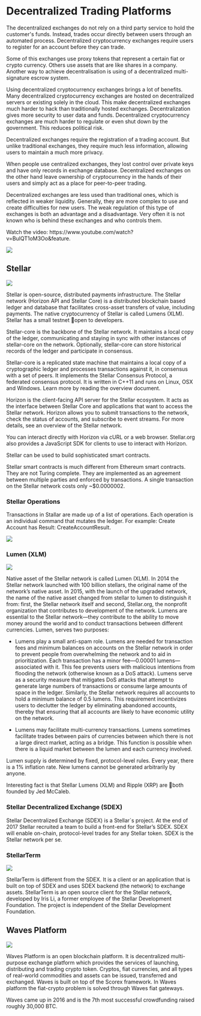 # Decentralized Trading Platforms

The decentralized exchanges do not rely on a third party service to hold the customer's funds. Instead, trades occur directly between users through an automated process.  Decentralized cryptocurrency exchanges require users to register for an account before they can trade.

Some of this exchanges use proxy tokens that represent a certain fiat or crypto currency. Others use assets that are like shares in a company. Another way to achieve decentralisation is using of a decentralized multi-signature escrow system.

Using decentralized cryptocurrency exchanges brings a lot of benefits. Many decentralized cryptocurrency exchanges are hosted on decentralized servers or existing solely in the cloud. This make decentralized exchanges much harder to hack than traditionally hosted exchanges. Decentralization gives more security to user data and funds. Decentralized cryptocurrency exchanges are much harder to regulate or even shut down by the government. This reduces political risk.

Decentralized exchanges require the registration of a trading account. But unlike traditional exchanges, they require much less information, allowing users to maintain a much more privacy.

When people use centralized exchanges, they lost control over private keys and have only records in exchange database. Decentralized exchanges on the other hand leave ownership of cryptocurrency in the hands of their users and simply act as a place for peer-to-peer trading.

Decentralized exchanges are less used than traditional ones, which is reflected in weaker liquidity. Generally, they are more complex to use and create difficulties for new users. The weak regulation of this type of exchanges is both an advantage and a disadvantage. Very often it is not known who is behind these exchanges and who controls them.
<div class="video-player">
  Watch the video: <a target="_blank"https://www.youtube.com/watch?v=BulQT1oM3Oo&feature">https://www.youtube.com/watch?v=BulQT1oM3Oo&feature</a>.
</div>
<script src="/assets/js/video.js"></script>






![](/assets/DecentralizedTradingPlatforms.png)

## Stellar

![](/assets/Stellar.png)

Stellar is open-source, distributed payments infrastructure. The Stellar network \(Horizon API and Stellar Core\) is a distributed blockchain based ledger and database that facilitates cross-asset transfers of value, including payments. The native cryptocurrency of Stellar is called Lumens \(XLM\). Stellar has a small testnet open to developers.

Stellar-core is the backbone of the Stellar network. It maintains a local copy of the ledger, communicating and staying in sync with other instances of stellar-core on the network. Optionally, stellar-core can store historical records of the ledger and participate in consensus.

Stellar-core is a replicated state machine that maintains a local copy of a cryptographic ledger and processes transactions against it, in consensus with a set of peers. It implements the Stellar Consensus Protocol, a federated consensus protocol. It is written in C++11 and runs on Linux, OSX and Windows. Learn more by reading the overview document.

Horizon is the client-facing API server for the Stellar ecosystem. It acts as the interface between Stellar Core and applications that want to access the Stellar network. Horizon allows you to submit transactions to the network, check the status of accounts, and subscribe to event streams. For more details, see an overview of the Stellar network.

You can interact directly with Horizon via cURL or a web browser. Stellar.org also provides a JavaScript SDK for clients to use to interact with Horizon.

Stellar can be used to build sophisticated smart contracts.

Stellar smart contracts is much different from Ethereum smart contracts. They are not Turing complete. They are implemented as an agreement between multiple parties and enforced by transactions. A single transaction on the Stellar network costs only ~$0.0000002.

### Stellar Operations

Transactions in Stallar are made up of a list of operations. Each operation is an individual command that mutates the ledger. For example: Create Account has Result: CreateAccountResult.

![](/assets/StellarOperations.png)

### Lumen \(XLM\)

![](/assets/LumenXML.png)

Native asset of the Stellar network is called Lumen \(XLM\). In 2014 the Stellar network launched with 100 billion stellars, the original name of the network’s native asset. In 2015, with the launch of the upgraded network, the name of the native asset changed from stellar to lumen to distinguish it from: first, the Stellar network itself and second, Stellar.org, the nonprofit organization that contributes to development of the network. Lumens are essential to the Stellar network—they contribute to the ability to move money around the world and to conduct transactions between different currencies. Lumen, serves two purposes:

* Lumens play a small anti-spam role. Lumens are needed for transaction fees and minimum balances on accounts on the Stellar network in order to prevent people from overwhelming the network and to aid in prioritization. Each transaction has a minor fee—0.00001 lumens—associated with it. This fee prevents users with malicious intentions from flooding the network \(otherwise known as a DoS attack\). Lumens serve as a security measure that mitigates DoS attacks that attempt to generate large numbers of transactions or consume large amounts of space in the ledger. Similarly, the Stellar network requires all accounts to hold a minimum balance of 0.5 lumens. This requirement incentivizes users to declutter the ledger by eliminating abandoned accounts, thereby that ensuring that all accounts are likely to have economic utility on the network.

* Lumens may facilitate multi-currency transactions. Lumens sometimes facilitate trades between pairs of currencies between which there is not a large direct market, acting as a bridge. This function is possible when there is a liquid market between the lumen and each currency involved.

Lumen supply is determined by fixed, protocol-level rules. Every year, there is a 1% inflation rate. New lumens cannot be generated arbitrarily by anyone.

Interesting fact is that Stellar Lumens \(XLM\) and Ripple \(XRP\) are both founded by Jed McCaleb.

### Stellar Decentralized Exchange \(SDEX\)

Stellar Decentralized Exchange \(SDEX\) is a Stellar\`s project. At the end of 2017 Stellar recruited a team to build a front-end for Stellar’s SDEX. SDEX will enable on-chain, protocol-level trades for any Stellar token. SDEX is the Stellar network per se.

### StellarTerm

![](/assets/StellarTerm.png)

StellarTerm is different from the SDEX. It is a client or an application that is built on top of SDEX and uses SDEX backend \(the network\) to exchange assets. StellarTerm is an open source client for the Stellar network, developed by Iris Li, a former employee of the Stellar Development Foundation. The project is independent of the Stellar Development Foundation.

## Waves Platform

![](/assets/WavesPlatform.png)

Waves Platform is an open blockchain platform. It is decentralized multi-purpose exchange platform which provides the services of launching, distributing and trading crypto token. Cryptos, fiat currencies, and all types of real-world commodities and assets can be issued, transferred and exchanged. Waves is built on top of the Scorex framework. In Waves platform the fiat-crypto problem is solved through Waves fiat gateways. 

Waves came up in 2016 and is the 7th most successful crowdfunding raised roughly 30,000 BTC.



